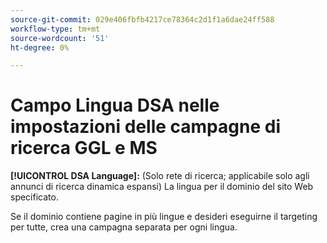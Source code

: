 ```yaml
---
source-git-commit: 029e406fbfb4217ce78364c2d1f1a6dae24ff588
workflow-type: tm+mt
source-wordcount: '51'
ht-degree: 0%

---
```

# Campo Lingua DSA nelle impostazioni delle campagne di ricerca GGL e MS

**[!UICONTROL DSA Language]:** (Solo rete di ricerca; applicabile solo agli annunci di ricerca dinamica espansi) La lingua per il dominio del sito Web specificato.

Se il dominio contiene pagine in più lingue e desideri eseguirne il targeting per tutte, crea una campagna separata per ogni lingua.
